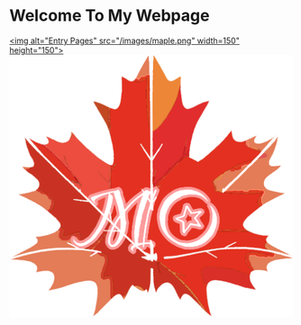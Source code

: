# Welcome To My Webpage
<a href="https://momijizen.github.io/blog/"><img alt="Entry Pages" src="/images/maple.png" width=150" height="150"></a>
[![EntryPages](/images/maple.png "Entry Pages")](https://momijizen.github.io/blog/)
